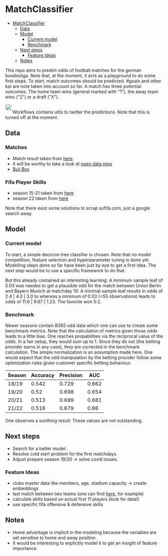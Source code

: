 # MatchClassifier

- [MatchClassifier](#matchclassifier)
  * [Data](#data)
  * [Model](#model)
    + [Current model](#current-model)
    + [Benchmark](#benchmark)
  * [Next steps](#next-steps)
    + [Feature Ideas](#feature-ideas)
  * [Notes](#notes)

[twitter]: https://twitter.com/carstenfr91

This repo aims to predict odds of football matches for the german bundesliga.
Note that, at the moment, it acts as a playground to do some first steps.
To start, match outcomes should be predicted. #goals and other kpi are note taken into account so far. 
A match has three potential outcomes. The home team wins (general marked with "1"), the away team wins ("2") or a draft ("X").  
  
[<img align="left" width="20px" src="https://cdn-icons-png.flaticon.com/512/733/733579.png" />][twitter]  
Workflows contains utils to twitter the predictions. Note that this is turned off at the moment.  


## Data

### Matches

* Match result taken from [here](https://www.football-data.co.uk/).  
* It will be worthy to take a look at [open data repo](https://github.com/statsbomb/open-data)
* [Buli Box](http://bulibox.de/)

### Fifa Player Skills

* season 15-21 taken from [here](https://www.kaggle.com/stefanoleone992/fifa-21-complete-player-dataset)
* season 22 taken from [here](https://www.kaggle.com/cashncarry/fifa-22-complete-player-dataset)

Note that there exist some solutions to scrap sofifa.com, just a google search away. 

## Model

### Current model

To start, a simple decicion tree classfier is chosen. Note that no model competition, feature selection and hyperparameter tuning is done yet. Modelling steps done so far have been just by eye to get a first idea. 
The next step would be to use a specific framework to do that. 

But this already contained an interesting learning: A minimum sample leaf of 0.03 was needes to get a plausible odd for the match between Union Berlin and Bayern Munich at matchday 10: A minimal sample leaf results in odds of 2.4 | 4.0 | 3.0 to whereas a minimum of 0.03 (=55 observations) leads to odds of 11.6 | 9.67 | 1.23. The favorite won 5:2.

### Benchmark

Newer seasons contain B365 odd data which one can use to create some benchmark metrics.
Note that the calculation of metrics given those odds leads to a little bias. 
One reaches propabilities via the reciprocal value of the odds. 
In a fair setup, they would sum up to 1. Since they do not (the betting provider earns in any case), 
they are corrected in the benchmark calculation. The simple normalization is an assumption made here.
One would expect that the odd manipulation by the betting provider follow some optimization rules given customer specific betting behaviour.

Season | Accuracy | Precision |  AUC
--- | --- | --- | --- | 
18/19 | 0.542 | 0.729 | 0.662
19/20 | 0.52 | 0.698 | 0.654
20/21 | 0.513 | 0.699 | 0.681
21/22 | 0.516 | 0.679 | 0.66

One observes a soothing result: These values are not outstanding.

## Next steps

* Search for a better model.
* Resolve cold start problem for the first matchdays.
* Adjust prepare season 19/20 -> solve covid issues. 

### Feature Ideas

* clubs master data like members, age, stadium capacity -> create embeddings
* last match between two teams (one can find [here](http://www.bulibox.de/downloads/download.html), for example)
* calculate skills based on actual first 11 players (look for data!)
* use specific fifa offensive & defensive skills 


## Notes

* Home advantage is implicit in the modeling because the variables are set sensitive to home and away position.
* It would be interesting to explicitly model it to get an insight of feature importance.
